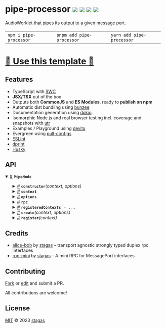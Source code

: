 

<h1>
pipe-processor <a href="https://npmjs.org/package/pipe-processor"><img src="https://img.shields.io/badge/npm-v1.0.0-F00.svg?colorA=000"/></a> <a href="src"><img src="https://img.shields.io/badge/loc-44-FFF.svg?colorA=000"/></a> <a href="https://cdn.jsdelivr.net/npm/pipe-processor@1.0.0/dist/pipe-processor.min.js"><img src="https://img.shields.io/badge/brotli-687b-333.svg?colorA=000"/></a> <a href="LICENSE"><img src="https://img.shields.io/badge/license-MIT-F0B.svg?colorA=000"/></a>
</h1>

<p></p>

AudioWorklet that pipes its output to a given message port.

<h4>
<table><tr><td title="Triple click to select and copy paste">
<code>npm i pipe-processor </code>
</td><td title="Triple click to select and copy paste">
<code>pnpm add pipe-processor </code>
</td><td title="Triple click to select and copy paste">
<code>yarn add pipe-processor</code>
</td></tr></table>
</h4>


# [🥁 Use this template 🥁](https://github.com/stagas/typescript-minimal-template/generate)

## Features

- TypeScript with [SWC](https://swc.rs/)
- **JSX/TSX** out of the box
- Outputs both **CommonJS** and **ES Modules**, ready to **publish on npm**
- Automatic dist bundling using [bunzee](https://github.com/stagas/bunzee)
- Documentation generation using [dokio](https://github.com/stagas/dokio)
- Isomorphic Node.js and real browser testing incl. coverage and snapshots with [utr](https://github.com/stagas/utr)
- Examples / Playground using [devito](https://github.com/stagas/devito)
- Evergreen using [pull-configs](https://github.com/stagas/pull-configs)
- [ESLint](https://eslint.org/)
- [dprint](https://dprint.dev/)
- [Husky](https://typicode.github.io/husky/)




## API

<p>  <details id="PipeNode$1" title="Class" open><summary><span><a href="#PipeNode$1">#</a></span>  <code><strong>PipeNode</strong></code>    </summary>  <a href=""></a>  <ul>        <p>  <details id="constructor$12" title="Constructor" ><summary><span><a href="#constructor$12">#</a></span>  <code><strong>constructor</strong></code><em>(context, options)</em>    </summary>  <a href=""></a>  <ul>    <p>  <details id="new PipeNode$13" title="ConstructorSignature" ><summary><span><a href="#new PipeNode$13">#</a></span>  <code><strong>new PipeNode</strong></code><em>()</em>    </summary>    <ul><p><a href="#PipeNode$1">PipeNode</a></p>      <p>  <details id="context$14" title="Parameter" ><summary><span><a href="#context$14">#</a></span>  <code><strong>context</strong></code>    </summary>    <ul><p><span>BaseAudioContext</span></p>        </ul></details><details id="options$15" title="Parameter" ><summary><span><a href="#options$15">#</a></span>  <code><strong>options</strong></code>    </summary>    <ul><p><span>AudioWorkletNodeOptions</span> &amp; {<p>  <details id="port$17" title="Property" ><summary><span><a href="#port$17">#</a></span>  <code><strong>port</strong></code>    </summary>  <a href=""></a>  <ul><p><span>MessagePort</span></p>        </ul></details></p>}</p>        </ul></details></p>  </ul></details></p>    </ul></details><details id="context$19" title="Property" ><summary><span><a href="#context$19">#</a></span>  <code><strong>context</strong></code>    </summary>  <a href=""></a>  <ul><p><span>BaseAudioContext</span></p>        </ul></details><details id="options$20" title="Property" ><summary><span><a href="#options$20">#</a></span>  <code><strong>options</strong></code>    </summary>  <a href=""></a>  <ul><p><span>AudioWorkletNodeOptions</span> &amp; {<p>  <details id="port$22" title="Property" ><summary><span><a href="#port$22">#</a></span>  <code><strong>port</strong></code>    </summary>  <a href=""></a>  <ul><p><span>MessagePort</span></p>        </ul></details></p>}</p>        </ul></details><details id="rpc$18" title="Property" ><summary><span><a href="#rpc$18">#</a></span>  <code><strong>rpc</strong></code>    </summary>  <a href=""></a>  <ul><p><span>Rpc</span></p>        </ul></details><details id="registeredContexts$2" title="Property" ><summary><span><a href="#registeredContexts$2">#</a></span>  <code><strong>registeredContexts</strong></code>  <span><span>&nbsp;=&nbsp;</span>  <code>...</code></span>  </summary>  <a href=""></a>  <ul><p><span>Set</span>&lt;<span>BaseAudioContext</span>&gt;</p>        </ul></details><details id="create$6" title="Method" ><summary><span><a href="#create$6">#</a></span>  <code><strong>create</strong></code><em>(context, options)</em>    </summary>  <a href=""></a>  <ul>    <p>    <details id="context$8" title="Parameter" ><summary><span><a href="#context$8">#</a></span>  <code><strong>context</strong></code>    </summary>    <ul><p><span>BaseAudioContext</span></p>        </ul></details><details id="options$9" title="Parameter" ><summary><span><a href="#options$9">#</a></span>  <code><strong>options</strong></code>    </summary>    <ul><p><span>AudioWorkletNodeOptions</span> &amp; {<p>  <details id="port$11" title="Property" ><summary><span><a href="#port$11">#</a></span>  <code><strong>port</strong></code>    </summary>  <a href=""></a>  <ul><p><span>MessagePort</span></p>        </ul></details></p>}</p>        </ul></details>  <p><strong>create</strong><em>(context, options)</em>  &nbsp;=&gt;  <ul><span>Promise</span>&lt;<a href="#PipeNode$1">PipeNode</a>&gt;</ul></p></p>    </ul></details><details id="register$3" title="Method" ><summary><span><a href="#register$3">#</a></span>  <code><strong>register</strong></code><em>(context)</em>    </summary>  <a href=""></a>  <ul>    <p>    <details id="context$5" title="Parameter" ><summary><span><a href="#context$5">#</a></span>  <code><strong>context</strong></code>    </summary>    <ul><p><span>BaseAudioContext</span></p>        </ul></details>  <p><strong>register</strong><em>(context)</em>  &nbsp;=&gt;  <ul><span>Promise</span>&lt;void&gt;</ul></p></p>    </ul></details></p></ul></details></p>

## Credits
- [alice-bob](https://npmjs.org/package/alice-bob) by [stagas](https://github.com/stagas) &ndash; transport agnostic strongly typed duplex rpc interfaces
- [rpc-mini](https://npmjs.org/package/rpc-mini) by [stagas](https://github.com/stagas) &ndash; A mini RPC for MessagePort interfaces.

## Contributing

[Fork](https://github.com/stagas/pipe-processor/fork) or [edit](https://github.dev/stagas/pipe-processor) and submit a PR.

All contributions are welcome!

## License

<a href="LICENSE">MIT</a> &copy; 2023 [stagas](https://github.com/stagas)
